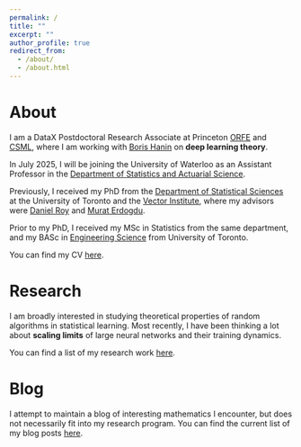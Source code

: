 ```yaml
---
permalink: /
title: ""
excerpt: ""
author_profile: true
redirect_from:
  - /about/
  - /about.html
---
```


# About

I am a DataX Postdoctoral Research Associate at Princeton [ORFE](https://orfe.princeton.edu/) and [CSML](https://csml.princeton.edu/), where I am working with [Boris Hanin](https://boris-hanin.github.io/) on **deep learning theory**. 
<!--  -->
In July 2025, I will be joining the University of Waterloo as an Assistant Professor in the [Department of Statistics and Actuarial Science](https://uwaterloo.ca/statistics-and-actuarial-science/). 

Previously, I received my PhD from the [Department of Statistical Sciences](http://www.utstat.utoronto.ca/) at the University of Toronto
and the [Vector Institute](https://vectorinstitute.ai/),
where my advisors were [Daniel Roy](http://danroy.org/)
and [Murat Erdogdu](http://www.cs.toronto.edu/~erdogdu/).
<!--  -->
Prior to my PhD, I received my MSc in Statistics from the same department, and my BASc in [Engineering Science](http://engsci.utoronto.ca/) from University of Toronto. 

<!-- Previously I was a Masters student in the same department, during which I worked with [Prof. Jeffrey Rosenthal](http://probability.ca/jeff/). For my undergraduate degree I studied [Engineering Science](http://engsci.utoronto.ca/) at University of Toronto, majoring in Electrical and Computer Engineering. My undergraduate thesis was supervised by [Prof. Christina Christara](http://www.cs.toronto.edu/~ccc/).  -->

You can find my CV [here](files/CV_Mufan_Li.pdf).

# Research

I am broadly interested in studying theoretical properties
of random algorithms in statistical learning.
Most recently, I have been thinking a lot about **scaling limits** of large neural networks and their training dynamics.

You can find a list of my research work
[here](https://mufan-li.github.io/research/). 
<!-- See also my [Google Scholar](https://scholar.google.com/citations?user=9dSlc_cAAAAJ&hl=en) and [Semantic Scholar](https://www.semanticscholar.org/author/Mufan-Bill-Li/49140558) pages.  -->

# Blog

I attempt to maintain a blog of interesting mathematics I encounter, 
but does not necessarily fit into my research program.
You can find the current list of my blog posts
[here](https://mufan-li.github.io/blog-posts/).

<!-- Masters Research Project - Collaborative Filtering For Student Grade Analysis (2016) \[[Document](files/Mufan_Li_MSc_Report.pdf)\] \[[Code](https://github.com/mufan-li/sg)\]

Undergraduate Thesis - Efficient and Accurate Numerical PDE Methods For Pricing Financial Derivatives (2015) \[[Document](files/Mufan_Li_Undergrad_Thesis.pdf)\] \[[Presentation](files/Mufan_Li_Thesis_Presentation.pdf)\] \[[Code](https://github.com/mufan-li/PDE03)\] -->

<!-- ### Teaching

Teaching assistant positions held:  
STA220 - The Practice of Statistics I - Summer 2016  
STA248 - Statistics for Computer Scientists - Winter 2016  
STA261 - Probability and Statistics II - Winter 2016  
STA304 - Surveys, Sampling, and Observational Data - Winter 2016  
STA247 - Probability with Computer Applications - Fall 2015   -->

<!-- ### Contact me

Email: mufan dot li at mail dot utoronto dot ca -->
<!-- [email@domain.com](mailto:email@domain.com) -->
